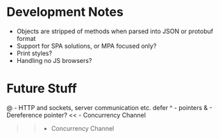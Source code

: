 # Development Notes
- Objects are stripped of methods when parsed into JSON or protobuf format
- Support for SPA solutions, or MPA focused only?
- Print styles?
- Handling no JS browsers?

# Future Stuff
@ - HTTP and sockets, server communication etc. 
defer
^ - pointers
& - Dereference pointer?
<< - Concurrency Channel
>> - Concurrency Channel